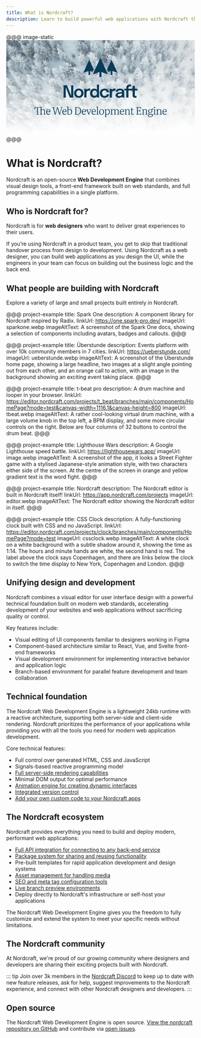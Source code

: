 ```yaml
---
title: What is Nordcraft?
description: Learn to build powerful web applications with Nordcraft through guides and examples. Explore components, styling, APIs, and advanced features.
---
```


@@@ image-static
![Nordcraft, the Web Development Engine, overlaid in navy against a Nordic snowy background, with the Nordcraft three-logo arrow above|2/1](nordcraft.webp 'Nordcraft')
@@@

# What is Nordcraft?

Nordcraft is an open-source **Web Development Engine** that combines visual design tools, a front-end framework built on web standards, and full programming capabilities in a single platform.

## Who is Nordcraft for?

Nordcraft is for **web designers** who want to deliver great experiences to their users.

If you’re using Nordcraft in a product team, you get to skip that traditional handover process from design to development. Using Nordcraft as a web designer, you can build web applications as you design the UI, while the engineers in your team can focus on building out the business logic and the back end.

## What people are building with Nordcraft

Explore a variety of large and small projects built entirely in Nordcraft.

@@@ project-example
title: Spark One
description: A component library for Nordcraft inspired by Radix.
linkUrl: https://one.spark-pro.dev/
imageUrl: sparkone.webp
imageAltText: A screenshot of the Spark One docs, showing a selection of components including avatars, badges and callouts.
@@@

@@@ project-example
title: Überstunde
description: Events platform with over 10k community members in 7 cities.
linkUrl: https://ueberstunde.com/
imageUrl: ueberstunde.webp
imageAltText: A screenshot of the Überstunde home page, showing a large headline, two images at a slight angle pointing out from each other, and an orange call to action, with an image in the background showing an exciting event taking place.
@@@

@@@ project-example
title: t-beat pro
description: A drum machine and looper in your browser.
linkUrl: https://editor.nordcraft.com/projects/t_beat/branches/main/components/HomePage?mode=test&canvas-width=1116.1&canvas-height=800
imageUrl: tbeat.webp
imageAltText: A rather cool-looking virtual drum machine, with a large volume knob in the top left, a BPM display, and some more circular controls on the right. Below are four columns of 32 buttons to control the drum beat.
@@@

@@@ project-example
title: Lighthouse Wars
description: A Google Lighthouse speed battle.
linkUrl: https://lighthousewars.app/
imageUrl: image.webp
imageAltText: A screenshot of the app, it looks a Street Fighter game with a stylised Japanese-style animation style, with two characters either side of the screen. At the centre of the screen in orange and yellow gradient text is the word fight.
@@@

@@@ project-example
title: Nordcraft
description: The Nordcraft editor is built in Nordcraft itself!
linkUrl: https://app.nordcraft.com/projects
imageUrl: editor.webp
imageAltText: The Nordcraft editor showing the Nordcraft editor in itself.
@@@

@@@ project-example
title: CSS Clock
description: A fully-functioning clock built with CSS and no JavaScript.
linkUrl: https://editor.nordcraft.com/projects/clock/branches/main/components/HomePage?mode=test
imageUrl: cssclock.webp
imageAltText: A white clock on a white background with a subtle shadow around it, showing the time as 1:14. The hours and minute hands are white, the second hand is red. The label above the clock says Copenhagen, and there are links below the clock to switch the time display to New York, Copenhagen and London.
@@@

## Unifying design and development

Nordcraft combines a visual editor for user interface design with a powerful technical foundation built on modern web standards, accelerating development of your websites and web applications without sacrificing quality or control.

Key features include:

- Visual editing of UI components familiar to designers working in Figma
- Component-based architecture similar to React, Vue, and Svelte front-end frameworks
- Visual development environment for implementing interactive behavior and application logic
- Branch-based environment for parallel feature development and team collaboration

## Technical foundation

The Nordcraft Web Development Engine is a lightweight 24kb runtime with a reactive architecture, supporting both server-side and client-side rendering. Nordcraft prioritizes the performance of your applications while providing you with all the tools you need for modern web application development.

Core technical features:

- Full control over generated HTML, CSS and JavaScript
- Signals-based reactive programming model
- [Full server-side rendering capabilities](/core-concepts#server-and-client-rendering)
- Minimal DOM output for optimal performance
- [Animation engine for creating dynamic interfaces](/styling/animation-editor)
- [Integrated version control](/core-concepts#branches-and-version-control)
- [Add your own custom code to your Nordcraft apps](/actions/overview)

## The Nordcraft ecosystem

Nordcraft provides everything you need to build and deploy modern, performant web applications:

- [Full API integration for connecting to any back-end service](/connecting-data/overview#api-layer)
- [Package system for sharing and reusing functionality](/packages/overview)
- Pre-built templates for rapid application development and design systems
- [Asset management for handling media](/media/overview)
- [SEO and meta tag configuration tools](/pages/page-configuration#metadata)
- [Live branch preview environments](/get-started/branches-and-publishing#preview-a-branch)
- Deploy directly to Nordcraft's infrastructure or self-host your applications

The Nordcraft Web Development Engine gives you the freedom to fully customize and extend the system to meet your specific needs without limitations.

## The Nordcraft community

At Nordcraft, we're proud of our growing community where designers and developers are sharing their exciting projects built with Nordcraft.

::: tip
Join over 3k members in the [Nordcraft Discord](https://discord.gg/nordcraft) to keep up to date with new feature releases, ask for help, suggest improvements to the Nordcraft experience, and connect with other Nordcraft designers and developers.
:::

## Open source

The Nordcraft Web Development Engine is open source. [View the nordcraft repository on GitHub](https://github.com/nordcraftengine/nordcraft) and contribute via [open issues](https://github.com/nordcraftengine/nordcraft/issues).
